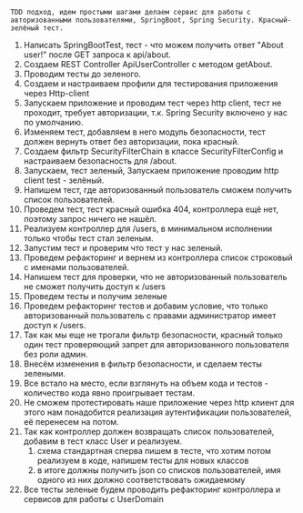 
    TDD подход, идем простыми шагами делаем сервис для работы с авторизованными пользователями, SpringBoot, Spring Security. Красный-зелёный тест.

1. Написать SpringBootTest, тест - что можем получить ответ "About user!" после GET запроса к api/about. 
2. Создаем REST Controller ApiUserController  с методом getAbout.
3. Проводим тесты до зеленого.
4. Создаем и настраиваем профили для тестирования приложения через Http-client
5. Запускаем приложение и проводим тест через http client, тест не проходит, требует авторизации, т.к. Spring Security включено у нас по умолчанию.
6. Изменяем тест, добавляем в него модуль безопасности, тест должен вернуть ответ без авторизации, пока красный.
7. Создаем фильтр SecurityFilterChain в классе SecurityFilterConfig и настраиваем безопасность для /about.
8. Запускаем, тест зеленый, Запускаем приложение проводим http client test - зелёный.
9. Напишем тест, где авторизованный пользователь сможем получить список пользователей.
10. Проведем тест, тест красный ошибка 404, контроллера ещё нет, поэтому запрос ничего не нашёл.
11. Реализуем контроллер для /users, в минимальном исполнении только чтобы тест стал зеленым. 
12. Запустим тест и проверим что тест у нас зеленый.
13. Проведем рефакторинг и вернем из контроллера список строковый с именами пользователей.
14. Напишем тест для проверки, что не авторизованный пользователь не сможет получить доступ к /users 
15. Проведем тесты и получим зеленые
16. Проведем рефакторинг тестов и добавим условие, что только авторизованный пользователь с правами администратор имеет доступ к /users.
17. Так как мы еще не трогали фильтр безопасности, красный только один тест проверяющий запрет для авторизованного пользователя без роли админ.
18. Внесём изменения в фильтр безопасности, и сделаем тесты зелеными.
19. Все встало на место, если взглянуть на объем кода и тестов - количество кода явно проигрывает тестам.
20. Не сможем протестировать наше приложение через http клиент для этого нам понадобится реализация аутентификации пользователей, её перенесем на потом.
21. Так как контроллер должен возвращать список пользователей, добавим в тест класс User и реализуем.
    1. схема стандартная сперва пишем в тесте, что хотим потом реализуем в коде, напишем тесты для новых классов 
    2. в итоге должны получить json со списков пользователей, имя одного из них должно соответствовать ожидаемому
22. Все тесты зеленые будем проводить рефакторинг контроллера и сервисов для работы с UserDomain